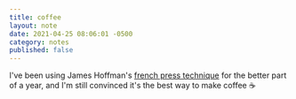 ```yaml
---
title: coffee
layout: note
date: 2021-04-25 08:06:01 -0500
category: notes
published: false
---
```

I've been using James Hoffman's [french press technique](https://www.youtube.com/watch?v=st571DYYTR8) for the better part of a year, and I'm still convinced it's the best way to make coffee ☕️